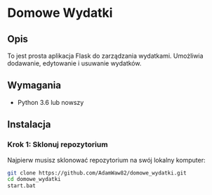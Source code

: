 # Domowe Wydatki

## Opis
To jest prosta aplikacja Flask do zarządzania wydatkami. Umożliwia dodawanie, edytowanie i usuwanie wydatków.

## Wymagania
- Python 3.6 lub nowszy

## Instalacja

### Krok 1: Sklonuj repozytorium
Najpierw musisz sklonować repozytorium na swój lokalny komputer:

```sh
git clone https://github.com/AdamWaw82/domowe_wydatki.git
cd domowe_wydatki
start.bat
